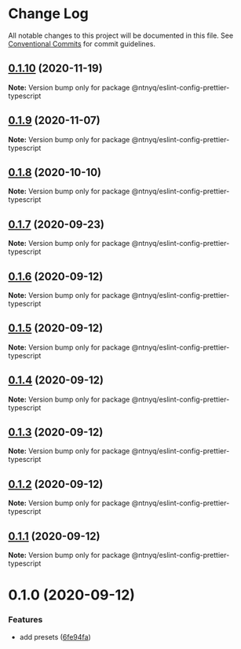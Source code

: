 # Change Log

All notable changes to this project will be documented in this file.
See [Conventional Commits](https://conventionalcommits.org) for commit guidelines.

## [0.1.10](https://github.com/ntnyq/configs/compare/@ntnyq/eslint-config-prettier-typescript@0.1.9...@ntnyq/eslint-config-prettier-typescript@0.1.10) (2020-11-19)

**Note:** Version bump only for package @ntnyq/eslint-config-prettier-typescript

## [0.1.9](https://github.com/ntnyq/configs/compare/@ntnyq/eslint-config-prettier-typescript@0.1.8...@ntnyq/eslint-config-prettier-typescript@0.1.9) (2020-11-07)

**Note:** Version bump only for package @ntnyq/eslint-config-prettier-typescript

## [0.1.8](https://github.com/ntnyq/configs/compare/@ntnyq/eslint-config-prettier-typescript@0.1.7...@ntnyq/eslint-config-prettier-typescript@0.1.8) (2020-10-10)

**Note:** Version bump only for package @ntnyq/eslint-config-prettier-typescript

## [0.1.7](https://github.com/ntnyq/configs/compare/@ntnyq/eslint-config-prettier-typescript@0.1.6...@ntnyq/eslint-config-prettier-typescript@0.1.7) (2020-09-23)

**Note:** Version bump only for package @ntnyq/eslint-config-prettier-typescript

## [0.1.6](https://github.com/ntnyq/configs/compare/@ntnyq/eslint-config-prettier-typescript@0.1.5...@ntnyq/eslint-config-prettier-typescript@0.1.6) (2020-09-12)

**Note:** Version bump only for package @ntnyq/eslint-config-prettier-typescript

## [0.1.5](https://github.com/ntnyq/configs/compare/@ntnyq/eslint-config-prettier-typescript@0.1.4...@ntnyq/eslint-config-prettier-typescript@0.1.5) (2020-09-12)

**Note:** Version bump only for package @ntnyq/eslint-config-prettier-typescript

## [0.1.4](https://github.com/ntnyq/configs/compare/@ntnyq/eslint-config-prettier-typescript@0.1.3...@ntnyq/eslint-config-prettier-typescript@0.1.4) (2020-09-12)

**Note:** Version bump only for package @ntnyq/eslint-config-prettier-typescript

## [0.1.3](https://github.com/ntnyq/configs/compare/@ntnyq/eslint-config-prettier-typescript@0.1.2...@ntnyq/eslint-config-prettier-typescript@0.1.3) (2020-09-12)

**Note:** Version bump only for package @ntnyq/eslint-config-prettier-typescript

## [0.1.2](https://github.com/ntnyq/configs/compare/@ntnyq/eslint-config-prettier-typescript@0.1.1...@ntnyq/eslint-config-prettier-typescript@0.1.2) (2020-09-12)

**Note:** Version bump only for package @ntnyq/eslint-config-prettier-typescript

## [0.1.1](https://github.com/ntnyq/configs/compare/@ntnyq/eslint-config-prettier-typescript@0.1.0...@ntnyq/eslint-config-prettier-typescript@0.1.1) (2020-09-12)

**Note:** Version bump only for package @ntnyq/eslint-config-prettier-typescript

# 0.1.0 (2020-09-12)

### Features

- add presets ([6fe94fa](https://github.com/ntnyq/configs/commit/6fe94fae4ed9d80b18833c9e5a3f51f710ebda43))

